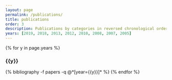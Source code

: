 ```yaml
---
layout: page
permalink: /publications/
title: publications
order: 3
description: Publications by categories in reversed chronological order.
years: [2019, 2018, 2013, 2012, 2010, 2008, 2007, 2005]
---
```


{% for y in page.years %}
  <h3 class="year">{{y}}</h3>
  {% bibliography -f papers -q @*[year={{y}}]* %}
{% endfor %}
